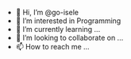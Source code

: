 - 👋 Hi, I’m @go-isele
- 👀 I’m interested in Programming
- 🌱 I’m currently learning ...
- 💞️ I’m looking to collaborate on ...
- 📫 How to reach me ...

<!---
go-isele/go-isele is a ✨ special ✨ repository because its `README.md` (this file) appears on your GitHub profile.
You can click the Preview link to take a look at your changes.
--->
